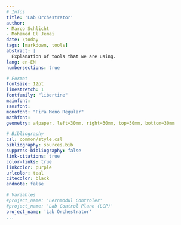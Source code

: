 ```yaml
---
# Infos
title: 'Lab Orchestrator'
author:
- Marco Schlicht
- Mohamed El Jemai
date: \today
tags: [markdown, tools]
abstract: |
  Explanation of tools that we are using.
lang: en-EN
numbersections: true

# Format
fontsize: 12pt
linestretch: 1
fontfamily: "libertine"
mainfont:
sansfont:
monofont: "Fira Mono Regular"
mathfont:
geometry: a4paper, left=30mm, right=30mm, top=30mm, bottom=30mm

# Bibliography
csl: common/style.csl
bibliography: sources.bib
suppress-bibliography: false
link-citations: true
color-links: true
linkcolor: purple
urlcolor: teal
citecolor: black
endnote: false

# Variables
#project_name: 'Lernmodul Controler'
#project_name: 'Lab Control Plane (LCP)'
project_name: 'Lab Orchestrator'
...
```

